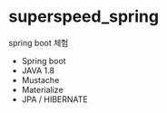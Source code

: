 # superspeed_spring
spring boot 체험

- Spring boot
- JAVA 1.8
- Mustache
- Materialize
- JPA / HIBERNATE

